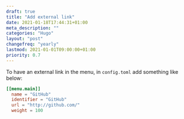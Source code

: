 ```yaml
---
draft: true
title: "Add external link"
date: 2021-01-18T17:44:31+01:00
meta_description: ""
categories: "Hugo"
layout: "post"
changefreq: "yearly"
lastmod: 2021-01-01T09:00:00+01:00
priority: 0.7
---
```


To have an external link in the menu, in `config.toml` add something like below:

```toml
[[menu.main]]
  name = "GitHub"
  identifier = "GitHub"
  url = "http://github.com/"
  weight = 100
```
